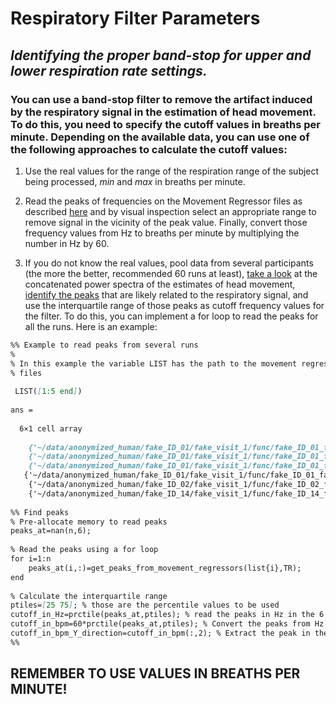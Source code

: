 # Respiratory Filter Parameters

## *Identifying the proper band-stop for upper and lower respiration rate settings.*

### You can use a band-stop filter to remove the artifact induced by the respiratory signal in the estimation of head movement. To do this, you need to specify the cutoff values in **breaths per minute**. Depending on the available data, you can use one of the following approaches to calculate the cutoff values:

1. Use the real values for the range of the respiration range of the subject being processed, *min* and *max* in breaths per minute.

2. Read the peaks of frequencies on the Movement Regressor files as described [here](https://github.com/DCAN-Labs/movement_regressors_power_plots/blob/master/03_to_run_get_peaks_from_movement_regressors.pdf) and by visual inspection select an appropriate range to remove signal in the vicinity of the peak value. Finally, convert those frequency values from Hz to breaths per minute by multiplying the number in Hz by 60.

3. If you do not know the real values, pool data from several participants (the more the better, recommended 60 runs at least), [take a look](https://github.com/DCAN-Labs/movement_regressors_power_plots/blob/master/01_to_run_cat_mov_reg_power.pdf) at the concatenated power spectra of the estimates of head movement, [identify the peaks](https://github.com/DCAN-Labs/movement_regressors_power_plots/blob/master/03_to_run_get_peaks_from_movement_regressors.pdf) that are likely related to the respiratory signal, and use the interquartile range of those peaks as cutoff frequency values for the filter. To do this, you can implement a for loop to read the peaks for all the runs. Here is an example:

```markdown
%% Example to read peaks from several runs
%
% In this example the variable LIST has the path to the movement regressor
% files
 
 LIST([1:5 end])
 
ans =
 
  6×1 cell array
 
    {'~/data/anonymized_human/fake_ID_01/fake_visit_1/func/fake_ID_01_fake_visit_1_task-rest_run-1_motion.tsv'}
    {'~/data/anonymized_human/fake_ID_01/fake_visit_1/func/fake_ID_01_fake_visit_1_task-rest_run-2_motion.tsv'}
    {'~/data/anonymized_human/fake_ID_01/fake_visit_1/func/fake_ID_01_fake_visit_1_task-rest_run-3_motion.tsv'}
   {'~/data/anonymized_human/fake_ID_01/fake_visit_1/func/fake_ID_01_fake_visit_1_task-rest_run-4_motion.tsv'}
    {'~/data/anonymized_human/fake_ID_02/fake_visit_1/func/fake_ID_02_fake_visit_1_task-rest_run-1_motion.tsv'}
    {'~/data/anonymized_human/fake_ID_14/fake_visit_1/func/fake_ID_14_fake_visit_1_task-rest_run-4_motion.tsv'}
 
%% Find peaks
% Pre-allocate memory to read peaks
peaks_at=nan(n,6);
 
% Read the peaks using a for loop
for i=1:n
    peaks_at(i,:)=get_peaks_from_movement_regressors(list{i},TR);
end
 
% Calculate the interquartile range
ptiles=[25 75]; % those are the percentile values to be used
cutoff_in_Hz=prctile(peaks_at,ptiles); % read the peaks in Hz in the 6 directions
cutoff_in_bpm=60*prctile(peaks_at,ptiles); % Convert the peaks from Hz to breaths per minute
cutoff_in_bpm_Y_direction=cutoff_in_bpm(:,2); % Extract the peak in the Y direction, i.e., in the second column
%%
```

## REMEMBER TO USE VALUES IN BREATHS PER MINUTE!